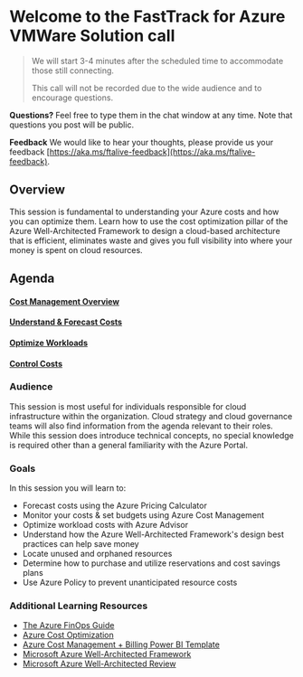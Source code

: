# Welcome to the FastTrack for Azure VMWare Solution call
> We will start 3-4 minutes after the scheduled time to accommodate those still connecting.
> 
> This call will not be recorded due to the wide audience and to encourage questions.

**Questions?** Feel free to type them in the chat window at any time. Note that questions you post will be public. 

**Feedback** We would like to hear your thoughts, please provide us your feedback [https://aka.ms/ftalive-feedback](https://aka.ms/ftalive-feedback).

## Overview

This session is fundamental to understanding your Azure costs and how you can optimize them. Learn how to use the cost optimization pillar of the Azure Well-Architected Framework to design a cloud-based architecture that is efficient, eliminates waste and gives you full visibility into where your money is spent on cloud resources.

## Agenda

#### [Cost Management Overview](overview.md)

#### [Understand & Forecast Costs](understand-forecast.md)

#### [Optimize Workloads](optimize.md)

#### [Control Costs](control.md)

### Audience

This session is most useful for individuals responsible for cloud infrastructure within the organization. Cloud strategy and cloud governance teams will also find information from the agenda relevant to their roles. While this session does introduce technical concepts, no special knowledge is required other than a general familiarity with the Azure Portal.

### Goals

In this session you will learn to:

- Forecast costs using the Azure Pricing Calculator
- Monitor your costs & set budgets using Azure Cost Management
- Optimize workload costs with Azure Advisor
- Understand how the Azure Well-Architected Framework's design best practices can help save money
- Locate unused and orphaned resources
- Determine how to purchase and utilize reservations and cost savings plans
- Use Azure Policy to prevent unanticipated resource costs

### Additional Learning Resources

* [The Azure FinOps Guide](https://techcommunity.microsoft.com/t5/fasttrack-for-azure/the-azure-finops-guide/ba-p/3704132#whatisfinops)
* [Azure Cost Optimization](https://aka.ms/costoptimization)
* [Azure Cost Management + Billing Power BI Template](https://aka.ms/costmgmt/ACMApp)
* [Microsoft Azure Well-Architected Framework](https://aka.ms/architecture/framework) 
* [Microsoft Azure Well-Architected Review](https://aka.ms/architecture/review) 


